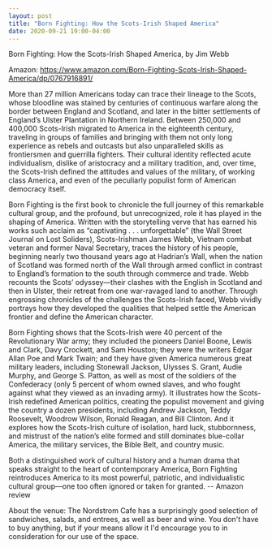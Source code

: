 ```yaml
---
layout: post
title: "Born Fighting: How the Scots-Irish Shaped America"
date: 2020-09-21 19:00-04:00
---
```

Born Fighting: How the Scots-Irish Shaped America, by Jim Webb

Amazon: https://www.amazon.com/Born-Fighting-Scots-Irish-Shaped-America/dp/0767916891/

More than 27 million Americans today can trace their lineage to the Scots, whose bloodline was stained by centuries of continuous warfare along the border between England and Scotland, and later in the bitter settlements of England’s Ulster Plantation in Northern Ireland. Between 250,000 and 400,000 Scots-Irish migrated to America in the eighteenth century, traveling in groups of families and bringing with them not only long experience as rebels and outcasts but also unparalleled skills as frontiersmen and guerrilla fighters. Their cultural identity reflected acute individualism, dislike of aristocracy and a military tradition, and, over time, the Scots-Irish defined the attitudes and values of the military, of working class America, and even of the peculiarly populist form of American democracy itself.

Born Fighting is the first book to chronicle the full journey of this remarkable cultural group, and the profound, but unrecognized, role it has played in the shaping of America. Written with the storytelling verve that has earned his works such acclaim as “captivating . . . unforgettable” (the Wall Street Journal on Lost Soliders), Scots-Irishman James Webb, Vietnam combat veteran and former Naval Secretary, traces the history of his people, beginning nearly two thousand years ago at Hadrian’s Wall, when the nation of Scotland was formed north of the Wall through armed conflict in contrast to England’s formation to the south through commerce and trade. Webb recounts the Scots’ odyssey—their clashes with the English in Scotland and then in Ulster, their retreat from one war-ravaged land to another. Through engrossing chronicles of the challenges the Scots-Irish faced, Webb vividly portrays how they developed the qualities that helped settle the American frontier and define the American character.

Born Fighting shows that the Scots-Irish were 40 percent of the Revolutionary War army; they included the pioneers Daniel Boone, Lewis and Clark, Davy Crockett, and Sam Houston; they were the writers Edgar Allan Poe and Mark Twain; and they have given America numerous great military leaders, including Stonewall Jackson, Ulysses S. Grant, Audie Murphy, and George S. Patton, as well as most of the soldiers of the Confederacy (only 5 percent of whom owned slaves, and who fought against what they viewed as an invading army). It illustrates how the Scots-Irish redefined American politics, creating the populist movement and giving the country a dozen presidents, including Andrew Jackson, Teddy Roosevelt, Woodrow Wilson, Ronald Reagan, and Bill Clinton. And it explores how the Scots-Irish culture of isolation, hard luck, stubbornness, and mistrust of the nation’s elite formed and still dominates blue-collar America, the military services, the Bible Belt, and country music.

Both a distinguished work of cultural history and a human drama that speaks straight to the heart of contemporary America, Born Fighting reintroduces America to its most powerful, patriotic, and individualistic cultural group—one too often ignored or taken for granted.
-- Amazon review

About the venue: The Nordstrom Cafe has a surprisingly good selection of sandwiches, salads, and entrees, as well as beer and wine. You don't have to buy anything, but if your means allow it I'd encourage you to in consideration for our use of the space.
